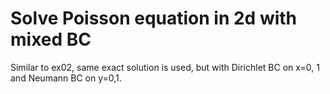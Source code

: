 # Solve Poisson equation in 2d with mixed BC

Similar to ex02, same exact solution is used, but with Dirichlet BC on x=0, 1 and Neumann BC on y=0,1.
